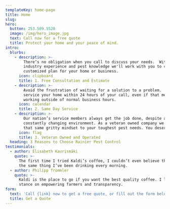 ```yaml
---
templateKey: home-page
title: Home
slug:
hero:
  button: 253.509.5520
  image: /img/hero_image.jpg
  text: Call now for a free quote
  title: Protect your home and your peace of mind.
intro:
  blurbs:
    - description: >-
        There’s no obligation when you call to discuss your needs.  With our
        industry experience and pest knowledge we'll work with you to create a
        customized plan for your home or business.
      icon: clipboard
      title: 1. Free Consultation and Estimate
    - description: >-
        Avoid the frustration of waiting for a solution to a problem.  We can
        service your home within 24 hours of your call, even if that means
        working outside of normal business hours.
      icon: calendar
      title: 2. Same Day Service
    - description: >-
        Our nation’s service members always get the job done, despite a
        constantly changing environment. As a veteran owned company we apply
        that same gritty mindset to your toughest pest needs. You deserve it!
      icon: flag
      title: 3. Veteran Owned and Operated
  heading: 3 Reasons to Choose Rainier Pest Control
testimonials:
  - author: Elisabeth Kaurismäki
    quote: >-
      The first time I tried Kaldi’s coffee, I couldn’t even believe that was
      the same thing I’ve been drinking every morning.
  - author: Philipp Trommler
    quote: >-
      Kaldi is the place to go if you want the best quality coffee. I love their
      stance on empowering farmers and transparency.
form:
  text: 'Call {link} now to get a free quote, or fill out the form below.'
  title: Get a Quote
---
```

